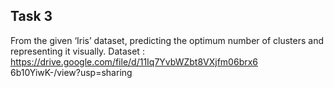 ## Task 3

From the given ‘Iris’ dataset, predicting the optimum number of
clusters and representing it visually.
Dataset :
https://drive.google.com/file/d/11Iq7YvbWZbt8VXjfm06brx6
6b10YiwK-/view?usp=sharing
